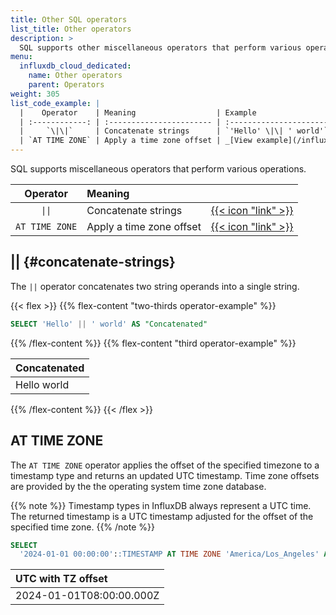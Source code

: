 ```yaml
---
title: Other SQL operators
list_title: Other operators
description: >
  SQL supports other miscellaneous operators that perform various operations.
menu:
  influxdb_cloud_dedicated:
    name: Other operators
    parent: Operators
weight: 305
list_code_example: |
  |    Operator    | Meaning                  | Example                                 | Result        |
  | :------------: | :----------------------- | :-------------------------------------- | :------------ |
  |     `\|\|`     | Concatenate strings      | `'Hello' \|\| ' world'`                 | `Hello world` |
  | `AT TIME ZONE` | Apply a time zone offset | _[View example](/influxdb/cloud-dedicated/reference/sql/operators/other/#at-time-zone)_ |               |
---
```


SQL supports miscellaneous operators that perform various operations.

|    Operator    | Meaning                  |                                             |
| :------------: | :----------------------- | :------------------------------------------ |
|     `\|\|`     | Concatenate strings      | [{{< icon "link" >}}](#concatenate-strings) |
| `AT TIME ZONE` | Apply a time zone offset | [{{< icon "link" >}}](#at-time-zone)        |

## || {#concatenate-strings}

The `||` operator concatenates two string operands into a single string.

{{< flex >}}
{{% flex-content "two-thirds operator-example" %}}

```sql
SELECT 'Hello' || ' world' AS "Concatenated"
```

{{% /flex-content %}}
{{% flex-content "third operator-example" %}}

| Concatenated |
| :----------- |
| Hello world  |

{{% /flex-content %}}
{{< /flex >}}

## AT TIME ZONE

The `AT TIME ZONE` operator applies the offset of the specified timezone to a 
timestamp type and returns an updated UTC timestamp. Time zone offsets are
provided by the the operating system time zone database.

{{% note %}}
Timestamp types in InfluxDB always represent a UTC time. The returned timestamp
is a UTC timestamp adjusted for the offset of the specified time zone.
{{% /note %}}

```sql
SELECT
  '2024-01-01 00:00:00'::TIMESTAMP AT TIME ZONE 'America/Los_Angeles' AS 'UTC with TZ offset'
```

| UTC with TZ offset       |
| :----------------------- |
| 2024-01-01T08:00:00.000Z |
